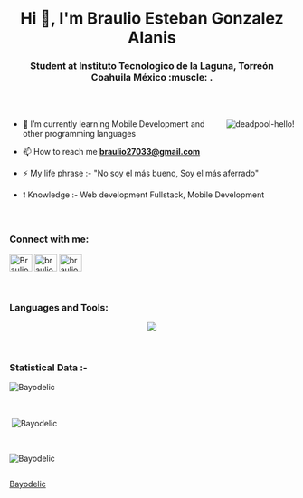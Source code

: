 <h1 align="center">Hi 👋, I'm Braulio Esteban Gonzalez Alanis</h1>
<h3 align="center">Student at Instituto Tecnologico de la Laguna, Torreón Coahuila México <span>:muscle:</span> .</h3>

<br>


<br>

<p><img align="right" src="https://media2.giphy.com/media/v1.Y2lkPTc5MGI3NjExOWV4a3huYzdiNHBnaXl4ZjVvZnIxbWRhZmZhanU5aWFubGtpYmpzYSZlcD12MV9pbnRlcm5hbF9naWZfYnlfaWQmY3Q9Zw/xUyrMCdgrOL3ntbTvK/giphy.webp" alt="deadpool-hello!" /></p>


- 🌱 I’m currently learning Mobile Development and other programming languages

- 📫 How to reach me **braulio27033@gmail.com**

- ⚡ My life phrase :- "No soy el más bueno, Soy el más aferrado"
  
- :exclamation: Knowledge :- Web development Fullstack, Mobile Development

<br>

<h3 align="left">Connect with me:</h3>
<p align="left">
  <a href="https://www.facebook.com/braulioesteban.gonzalez" target="blank"><img align="center"
      src="https://raw.githubusercontent.com/rahuldkjain/github-profile-readme-generator/master/src/images/icons/Social/facebook.svg"
      alt="Braulio Esteban Gonzalez Alanis" height="30" width="40" /></a>
  <a href="https://www.instagram.com/braulio_gonzalez27/" target="blank"><img align="center"
      src="https://raw.githubusercontent.com/rahuldkjain/github-profile-readme-generator/master/src/images/icons/Social/instagram.svg"
      alt="braulio_gonzalez27" height="30" width="40" /></a>
  <a href="https://www.hackerrank.com/profile/braulio27033" target="blank"><img align="center"
      src="https://raw.githubusercontent.com/rahuldkjain/github-profile-readme-generator/master/src/images/icons/Social/hackerrank.svg"
      alt="braulio27033" height="30" width="40" /></a>
</p>

<br>

<h3 align="left">Languages and Tools:</h3>

<p align="center">
  <a href="https://skillicons.dev">
    <img src="https://skillicons.dev/icons?i=git,androidstudio,angular,arduino,bash,bootstrap,css,django,dotnet,eclipse,firebase,flutter,github,html,idea,java,js,jquery,kotlin,mysql,nodejs,notion,postman,powershell,py,qt,swift,tailwind,threejs,ts,vscode" />
  </a>
</p>

<br>

<h3>Statistical Data :-</h3>
<p><img align="center"
    src="https://github-readme-stats.vercel.app/api/top-langs?username=Bayodelic&show_icons=true&locale=en&bg_color=0d1117&text_color=ffffff&layout=compact"
    alt="Bayodelic" 
    bg_color=#808080/></p>

<br>

<p>&nbsp;<img align="center" src="https://github-readme-stats.vercel.app/api?username=Bayodelic&show_icons=true&locale=en&bg_color=0d1117&text_color=ffffff&repo=convoychat"
    alt="Bayodelic" /></p>

<br>

<p><img align="center" src="https://github-readme-streak-stats.herokuapp.com/?user=Bayodelic&theme=dark&background=0d1117&date_format=M%20j%5B%2C%20Y%5D" alt="Bayodelic" /></p>
      
<p align="left"> <a href="https://twitter.com/" target="blank"><img
      src="https://img.shields.io/twitter/follow/?logo=twitter&style=for-the-badge" alt="" /></a> </p>

[Bayodelic](https://github.com/Bayodelic)
